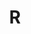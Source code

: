 ---
title: "R"
level: 1
category: "programming-language"
tags: 
  - "data-science"
description: "I have only dabbled in R, as I am currently taking online lessons to learn how to use the various Data Science packages offered by both R and Python."
lastUsed: "Recently"
projects:
  - title: "Data Science Online Course"
    uri: personal-online-courses
---